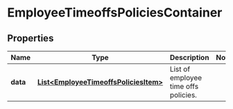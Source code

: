 

# EmployeeTimeoffsPoliciesContainer


## Properties

| Name | Type | Description | Notes |
|------------ | ------------- | ------------- | -------------|
|**data** | [**List&lt;EmployeeTimeoffsPoliciesItem&gt;**](EmployeeTimeoffsPoliciesItem.md) | List of employee time offs policies. |  |



